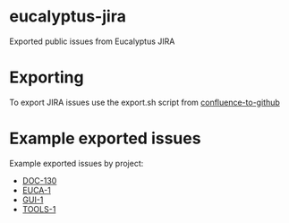 # eucalyptus-jira
Exported public issues from Eucalyptus JIRA

# Exporting
To export JIRA issues use the export.sh script from [confluence-to-github](https://github.com/sjones4/confluence-to-github/tree/master/jira)

# Example exported issues
Example exported issues by project:

* [DOC-130](https://cdn.rawgit.com/sjones4/eucalyptus-jira/master/generated/doc/DOC-130.html)
* [EUCA-1](https://cdn.rawgit.com/sjones4/eucalyptus-jira/master/generated/euca/EUCA-1.html)
* [GUI-1](https://cdn.rawgit.com/sjones4/eucalyptus-jira/master/generated/gui/GUI-1.html)
* [TOOLS-1](https://cdn.rawgit.com/sjones4/eucalyptus-jira/master/generated/tools/TOOLS-1.html)



